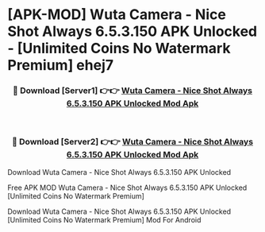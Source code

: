 # [APK-MOD] Wuta Camera - Nice Shot Always 6.5.3.150 APK Unlocked - [Unlimited Coins No Watermark Premium] ehej7



<div align="center">
<h3>🔴 Download [Server1] 👉👉 <a href="https://momento.my/?title=Wuta_Camera_-_Nice_Shot_Always_6.5.3.150_APK_Unlocked">Wuta Camera - Nice Shot Always 6.5.3.150 APK Unlocked Mod Apk</a></h3><br>

<h3>🔴 Download [Server2] 👉👉 <a href="https://momento.my/?title=Wuta_Camera_-_Nice_Shot_Always_6.5.3.150_APK_Unlocked">Wuta Camera - Nice Shot Always 6.5.3.150 APK Unlocked Mod Apk</a></h3>
</div>



Download Wuta Camera - Nice Shot Always 6.5.3.150 APK Unlocked 

Free APK MOD Wuta Camera - Nice Shot Always 6.5.3.150 APK Unlocked [Unlimited Coins No Watermark Premium]

Download Wuta Camera - Nice Shot Always 6.5.3.150 APK Unlocked [Unlimited Coins No Watermark Premium] Mod For Android
